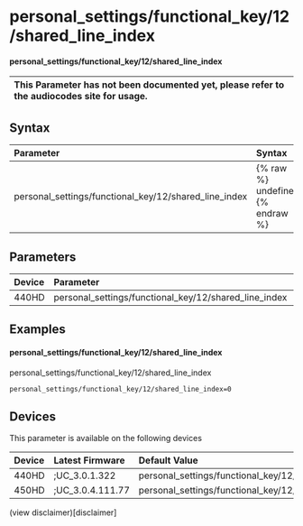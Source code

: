 ﻿---
description: personal_settings/functional_key/12/shared_line_index
search:
    keywords: ['personal_settings','functional_key','12','shared_line_index']
---

# personal_settings/functional_key/12/shared_line_index

#### personal_settings/functional_key/12/shared_line_index


| This Parameter has not been documented yet, please refer to the audiocodes site for usage.  |
| :--- |

## Syntax
| Parameter | Syntax |
| :--- | :--- |
|personal_settings/functional_key/12/shared_line_index | {% raw %} undefined {% endraw %} |

## Parameters
|Device|Parameter|value|Description|
|:---|:---|:---|:---|
| 440HD | personal_settings/functional_key/12/shared_line_index |  |  |

## Examples
#### personal_settings/functional_key/12/shared_line_index

personal_settings/functional_key/12/shared_line_index

```
personal_settings/functional_key/12/shared_line_index=0
```

## Devices
This parameter is available on the following devices

| Device | Latest Firmware | Default Value |
|:---|:---|:---|
| 440HD | ;UC_3.0.1.322 | personal_settings/functional_key/12/shared_line_index=0 
| 450HD | ;UC_3.0.4.111.77 | personal_settings/functional_key/12/shared_line_index=0 

(view disclaimer)[disclaimer]
